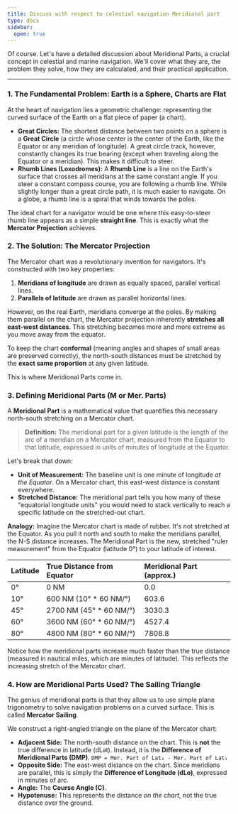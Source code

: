 ```yaml
---
title: Discuss with respect to celestial navigation Meridional part
type: docs
sidebar:
  open: true
---
```


Of course. Let's have a detailed discussion about Meridional Parts, a crucial concept in celestial and marine navigation. We'll cover what they are, the problem they solve, how they are calculated, and their practical application.

---

### 1. The Fundamental Problem: Earth is a Sphere, Charts are Flat

At the heart of navigation lies a geometric challenge: representing the curved surface of the Earth on a flat piece of paper (a chart).

*   **Great Circles:** The shortest distance between two points on a sphere is a **Great Circle** (a circle whose center is the center of the Earth, like the Equator or any meridian of longitude). A great circle track, however, constantly changes its true bearing (except when traveling along the Equator or a meridian). This makes it difficult to steer.
*   **Rhumb Lines (Loxodromes):** A **Rhumb Line** is a line on the Earth's surface that crosses all meridians at the same constant angle. If you steer a constant compass course, you are following a rhumb line. While slightly longer than a great circle path, it is much easier to navigate. On a globe, a rhumb line is a spiral that winds towards the poles.

The ideal chart for a navigator would be one where this easy-to-steer rhumb line appears as a simple **straight line**. This is exactly what the **Mercator Projection** achieves.

### 2. The Solution: The Mercator Projection

The Mercator chart was a revolutionary invention for navigators. It's constructed with two key properties:

1.  **Meridians of longitude** are drawn as equally spaced, parallel vertical lines.
2.  **Parallels of latitude** are drawn as parallel horizontal lines.

However, on the real Earth, meridians converge at the poles. By making them parallel on the chart, the Mercator projection inherently **stretches all east-west distances**. This stretching becomes more and more extreme as you move away from the equator.

To keep the chart **conformal** (meaning angles and shapes of small areas are preserved correctly), the north-south distances must be stretched by the **exact same proportion** at any given latitude.

This is where Meridional Parts come in.

### 3. Defining Meridional Parts (M or Mer. Parts)

A **Meridional Part** is a mathematical value that quantifies this necessary north-south stretching on a Mercator chart.

> **Definition:** The meridional part for a given latitude is the length of the arc of a meridian on a Mercator chart, measured from the Equator to that latitude, expressed in units of minutes of longitude at the Equator.

Let's break that down:
*   **Unit of Measurement:** The baseline unit is one minute of longitude *at the Equator*. On a Mercator chart, this east-west distance is constant everywhere.
*   **Stretched Distance:** The meridional part tells you how many of these "equatorial longitude units" you would need to stack vertically to reach a specific latitude on the stretched-out chart.

**Analogy:** Imagine the Mercator chart is made of rubber. It's not stretched at the Equator. As you pull it north and south to make the meridians parallel, the N-S distance increases. The Meridional Part is the new, stretched "ruler measurement" from the Equator (latitude 0°) to your latitude of interest.

| Latitude | True Distance from Equator | Meridional Part (approx.) |
| :--- | :--- | :--- |
| 0° | 0 NM | 0.0 |
| 10° | 600 NM (10° * 60 NM/°) | 603.6 |
| 45° | 2700 NM (45° * 60 NM/°) | 3030.3 |
| 60° | 3600 NM (60° * 60 NM/°) | 4527.4 |
| 80° | 4800 NM (80° * 60 NM/°) | 7808.8 |

Notice how the meridional parts increase much faster than the true distance (measured in nautical miles, which are minutes of latitude). This reflects the increasing stretch of the Mercator chart.

### 4. How are Meridional Parts Used? The Sailing Triangle

The genius of meridional parts is that they allow us to use simple plane trigonometry to solve navigation problems on a curved surface. This is called **Mercator Sailing**.

We construct a right-angled triangle on the plane of the Mercator chart:

*   **Adjacent Side:** The north-south distance on the chart. This is **not** the true difference in latitude (dLat). Instead, it is the **Difference of Meridional Parts (DMP)**.
    `DMP = Mer. Part of Lat₂ - Mer. Part of Lat₁`
*   **Opposite Side:** The east-west distance on the chart. Since meridians are parallel, this is simply the **Difference of Longitude (dLo)**, expressed in minutes of arc.
*   **Angle:** The **Course Angle (C)**.
*   **Hypotenuse:** This represents the distance *on the chart*, not the true distance over the ground.

